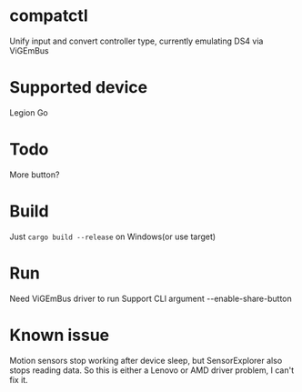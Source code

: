 # compatctl
Unify input and convert controller type, currently emulating DS4 via ViGEmBus

# Supported device
Legion Go

# Todo
More button?

# Build
Just `cargo build --release` on Windows(or use target)

# Run
Need ViGEmBus driver to run
Support CLI argument --enable-share-button

# Known issue
Motion sensors stop working after device sleep, but SensorExplorer also stops reading data. So this is either a Lenovo or AMD driver problem, I can't fix it.
